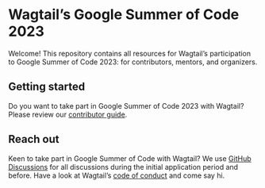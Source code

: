 # Wagtail’s Google Summer of Code 2023

Welcome! This repository contains all resources for Wagtail’s participation to Google Summer of Code 2023: for contributors, mentors, and organizers.

## Getting started

Do you want to take part in Google Summer of Code 2023 with Wagtail? Please review our [contributor guide](contributor-guide.md).

## Reach out

Keen to take part in Google Summer of Code with Wagtail? We use [GitHub Discussions](https://github.com/wagtail/gsoc/discussions) for all discussions during the initial application period and before. Have a look at Wagtail’s [code of conduct](https://github.com/wagtail/wagtail/blob/main/CODE_OF_CONDUCT.md) and come say hi.
